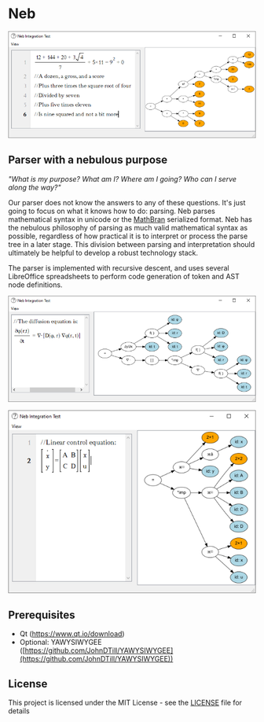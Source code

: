 # Neb

![MathLimerick.png](MathLimerick.png?raw=true "And some people think math is a chore!")

## Parser with a nebulous purpose

_"What is my purpose? What am I? Where am I going? Who can I serve along the way?"_

Our parser does not know the answers to any of these questions. It's just going to focus on what it knows how to do: parsing. Neb parses mathematical syntax in unicode or the [MathBran](https://github.com/JohnDTill/MathBran) serialized format. Neb has the nebulous philosophy of parsing as much valid mathematical syntax as possible, regardless of how practical it is to interpret or process the parse tree in a later stage. This division between parsing and interpretation should ultimately be helpful to develop a robust technology stack.

The parser is implemented with recursive descent, and uses several LibreOffice spreadsheets to perform code generation of token and AST node definitions.

![DiffusionEq.png](DiffusionEq.png?raw=true "Good luck interpreting an equation like this, but we can parse it!")

![LinearControlEq.png](LinearControlEq.png?raw=true "Matrices too!")


## Prerequisites

* Qt (https://www.qt.io/download)
* Optional: YAWYSIWYGEE ([https://github.com/JohnDTill/YAWYSIWYGEE](https://github.com/JohnDTill/YAWYSIWYGEE))

## License

This project is licensed under the MIT License - see the [LICENSE](LICENSE) file for details
